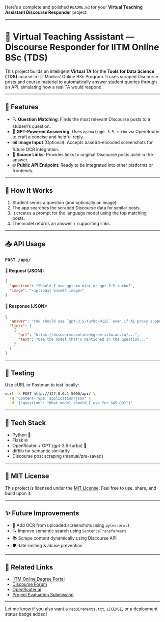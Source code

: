 Here’s a complete and polished `README.md` for your **Virtual Teaching Assistant Discourse Responder** project:

---

# 🧠 Virtual Teaching Assistant — Discourse Responder for IITM Online BSc (TDS)

This project builds an intelligent **Virtual TA** for the **Tools for Data Science (TDS)** course in IIT Madras’ Online BSc Program. It uses scraped Discourse posts and course material to automatically answer student queries through an API, simulating how a real TA would respond.

---

## 📌 Features

* 🔍 **Question Matching**: Finds the most relevant Discourse posts to a student’s question.
* 💬 **GPT-Powered Answering**: Uses `openai/gpt-3.5-turbo` via OpenRouter to craft a concise and helpful reply.
* 🖼️ **Image Input** (Optional): Accepts base64-encoded screenshots for future OCR integration.
* 🔗 **Source Links**: Provides links to original Discourse posts used in the answer.
* 🌐 **Public API Endpoint**: Ready to be integrated into other platforms or frontends.

---

## 🚀 How It Works

1. Student sends a question (and optionally an image).
2. The app searches the scraped Discourse data for similar posts.
3. It creates a prompt for the language model using the top matching posts.
4. The model returns an answer + supporting links.

---

## 📥 API Usage

### `POST /api/`

#### 🔸 Request (JSON):

```json
{
  "question": "Should I use gpt-4o-mini or gpt-3.5 turbo?",
  "image": "<optional base64 image>"
}
```

#### 🔸 Response (JSON):

```json
{
  "answer": "You should use `gpt-3.5-turbo-0125` even if AI proxy supports `gpt-4o-mini`...",
  "links": [
    {
      "url": "https://discourse.onlinedegree.iitm.ac.in/...",
      "text": "Use the model that’s mentioned in the question..."
    }
  ]
}
```

---

## 🧪 Testing

Use cURL or Postman to test locally:

```bash
curl -X POST http://127.0.0.1:5000/api/ \
  -H "Content-Type: application/json" \
  -d '{"question": "What model should I use for GA5 Q8?"}'
```

---

## 🧰 Tech Stack

* Python 🐍
* Flask 🌐
* OpenRouter + GPT (gpt-3.5-turbo) 🤖
* difflib for semantic similarity
* Discourse post scraping (manual/pre-saved)

---

## 📄 MIT License

This project is licensed under the [MIT License](LICENSE). Feel free to use, share, and build upon it.

---

## ✨ Future Improvements

* 🧠 Add OCR from uploaded screenshots using `pytesseract`
* 🔍 Improve semantic search using `SentenceTransformers`
* 📚 Scrape content dynamically using Discourse API
* 🛡️ Rate limiting & abuse prevention

---

## 📎 Related Links

* [IITM Online Degree Portal](https://onlinedegree.iitm.ac.in/)
* [Discourse Forum](https://discourse.onlinedegree.iitm.ac.in/)
* [OpenRouter.ai](https://openrouter.ai/)
* [Project Evaluation Submission](https://exam.sanand.workers.dev/tds-project-virtual-ta)

---

Let me know if you also want a `requirements.txt`, `LICENSE`, or a deployment status badge added!
